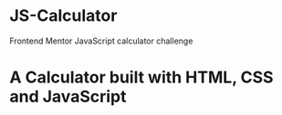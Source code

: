 # JS-Calculator
Frontend Mentor JavaScript calculator challenge 

# A Calculator built with HTML, CSS and JavaScript 
